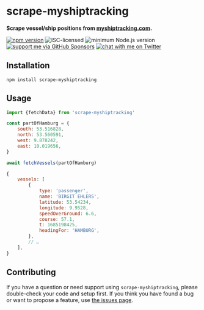 # scrape-myshiptracking

**Scrape vessel/ship positions from [myshiptracking.com](https://myshiptracking.com/).**

[![npm version](https://img.shields.io/npm/v/scrape-myshiptracking.svg)](https://www.npmjs.com/package/scrape-myshiptracking)
![ISC-licensed](https://img.shields.io/github/license/derhuerst/scrape-myshiptracking.svg)
![minimum Node.js version](https://img.shields.io/node/v/scrape-myshiptracking.svg)
[![support me via GitHub Sponsors](https://img.shields.io/badge/support%20me-donate-fa7664.svg)](https://github.com/sponsors/derhuerst)
[![chat with me on Twitter](https://img.shields.io/badge/chat%20with%20me-on%20Twitter-1da1f2.svg)](https://twitter.com/derhuerst)


## Installation

```shell
npm install scrape-myshiptracking
```


## Usage

```js
import {fetchData} from 'scrape-myshiptracking'

const partOfHamburg = {
	south: 53.516828,
	north: 53.560591,
	west: 9.878242,
	east: 10.019656,
}

await fetchVessels(partOfHamburg)
```

```js
{
	vessels: [
		{
			type: 'passenger',
			name: 'BIRGIT EHLERS',
			latitude: 53.54234,
			longitude: 9.9528,
			speedOverGround: 6.6,
			course: 57.1,
			t: 1685198425,
			headingFor: 'HAMBURG',
		},
		// …
	],
}
```


## Contributing

If you have a question or need support using `scrape-myshiptracking`, please double-check your code and setup first. If you think you have found a bug or want to propose a feature, use [the issues page](https://github.com/derhuerst/scrape-myshiptracking/issues).
